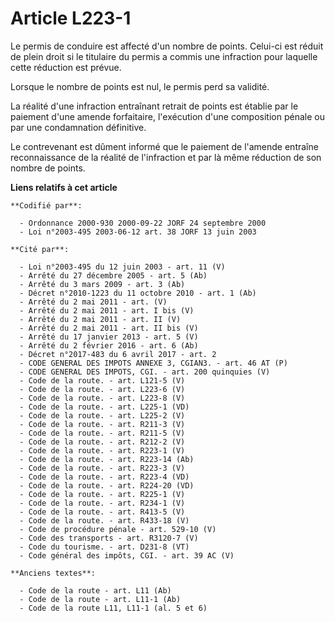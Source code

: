 # Article L223-1

Le permis de conduire est affecté d'un nombre de points. Celui-ci est réduit de plein droit si le titulaire du permis a
commis une infraction pour laquelle cette réduction est prévue.

Lorsque le nombre de points est nul, le permis perd sa validité.

La réalité d'une infraction entraînant retrait de points est établie par le paiement d'une amende forfaitaire, l'exécution
d'une composition pénale ou par une condamnation définitive.

Le contrevenant est dûment informé que le paiement de l'amende entraîne reconnaissance de la réalité de l'infraction et par
là même réduction de son nombre de points.

**Liens relatifs à cet article**

	**Codifié par**:

	  - Ordonnance 2000-930 2000-09-22 JORF 24 septembre 2000
	  - Loi n°2003-495 2003-06-12 art. 38 JORF 13 juin 2003

	**Cité par**:

	  - Loi n°2003-495 du 12 juin 2003 - art. 11 (V)
	  - Arrêté du 27 décembre 2005 - art. 5 (Ab)
	  - Arrêté du 3 mars 2009 - art. 3 (Ab)
	  - Décret n°2010-1223 du 11 octobre 2010 - art. 1 (Ab)
	  - Arrêté du 2 mai 2011 - art. (V)
	  - Arrêté du 2 mai 2011 - art. I bis (V)
	  - Arrêté du 2 mai 2011 - art. II (V)
	  - Arrêté du 2 mai 2011 - art. II bis (V)
	  - Arrêté du 17 janvier 2013 - art. 5 (V)
	  - Arrêté du 2 février 2016 - art. 6 (Ab)
	  - Décret n°2017-483 du 6 avril 2017 - art. 2
	  - CODE GENERAL DES IMPOTS ANNEXE 3, CGIAN3. - art. 46 AT (P)
	  - CODE GENERAL DES IMPOTS, CGI. - art. 200 quinquies (V)
	  - Code de la route. - art. L121-5 (V)
	  - Code de la route. - art. L223-6 (V)
	  - Code de la route. - art. L223-8 (V)
	  - Code de la route. - art. L225-1 (VD)
	  - Code de la route. - art. L225-2 (V)
	  - Code de la route. - art. R211-3 (V)
	  - Code de la route. - art. R211-5 (V)
	  - Code de la route. - art. R212-2 (V)
	  - Code de la route. - art. R223-1 (V)
	  - Code de la route. - art. R223-14 (Ab)
	  - Code de la route. - art. R223-3 (V)
	  - Code de la route. - art. R223-4 (VD)
	  - Code de la route. - art. R224-20 (VD)
	  - Code de la route. - art. R225-1 (V)
	  - Code de la route. - art. R234-1 (V)
	  - Code de la route. - art. R413-5 (V)
	  - Code de la route. - art. R433-18 (V)
	  - Code de procédure pénale - art. 529-10 (V)
	  - Code des transports - art. R3120-7 (V)
	  - Code du tourisme. - art. D231-8 (VT)
	  - Code général des impôts, CGI. - art. 39 AC (V)

	**Anciens textes**:

	  - Code de la route - art. L11 (Ab)
	  - Code de la route - art. L11-1 (Ab)
	  - Code de la route L11, L11-1 (al. 5 et 6)
